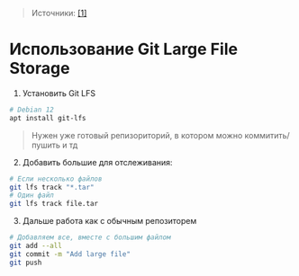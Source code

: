 > Источники: [[1]](https://docs.github.com/en/repositories/working-with-files/managing-large-files/configuring-git-large-file-storage)

# Использование Git Large File Storage

1. Установить Git LFS
```bash
# Debian 12
apt install git-lfs
```

> Нужен уже готовый репизориторий, в котором можно коммитить/пушить и тд

2. Добавить большие для отслеживания:
```bash
# Если несколько файлов
git lfs track "*.tar"
# Один файл
git lfs track file.tar
```

3. Дальше работа как с обычным репозиторем
```bash
# Добавляем все, вместе с большим файлом
git add --all 
git commit -m "Add large file"
git push
```